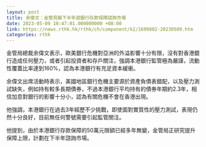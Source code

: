 ```yaml
---
layout: post
title: 余偉文：金管局擬下半年就銀行存款保障諮詢市場
date: 2023-05-09 10:47:01.000000000 +08:00
link: https://news.rthk.hk/rthk/ch/component/k2/1699802-20230509.htm
categories: rthk
---
```


金管局總裁余偉文表示，歐美銀行危機對亞洲的外溢影響十分有限，沒有對香港銀行造成任何壓力，或者引起投資者和存戶關注，強調本港銀行監管極為嚴謹，流動性覆蓋比率達到160%，認為本港銀行有充足資本緩衝。

余偉文出席活動時表示，美國地區銀行危機主要源於資產負債表錯配，以及壓力測試缺失，例如持有較多長期債券，不過本港銀行平均持有的債券年期約2.3年，相信加息對銀行的影響十分小，認為有關危機不會在香港出現。

他強調，本港銀行在過去3年經歷不少挑戰，即使面對實質性的壓力測試，表現仍然十分良好，目前無任何警號需要引起監管關注。

他提到，由於本港銀行存款保障的50萬元限額已經多年無變，金管局正研究提升保障上限，計劃在下半年諮詢市場。
